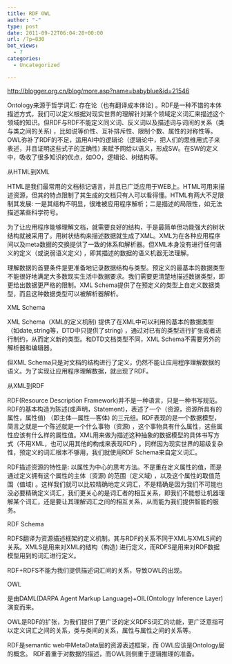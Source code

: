 ```yaml
---
title: RDF OWL
author: "-"
type: post
date: 2011-09-22T06:04:28+00:00
url: /?p=830
bot_views:
  - 7
categories:
  - Uncategorized

---
```

http://blogger.org.cn/blog/more.asp?name=babyblue&id=21546

Ontology来源于哲学词汇: 存在论（也有翻译成本体论) 。RDF是一种不错的本体描述方式，我们可以定义根据对现实世界的理解针对某个领域定义词汇来描述这个领域的知识。但RDF与RDF不能定义同义词、反义词以及描述词与词间的关系（类与类之间的关系) ，比如说等价性、互补排斥性、限制个数、属性的对称性等。OWL弥补了RDF的不足，运用AI中的逻辑论（逻辑论中，把人们的思维用式子来表述，并且证明这些式子的正确性) 来赋予网给以语义，形成SW。在SW的定义中，吸收了很多知识的优点，如OO，逻辑论、树结构等。
  
从HTML到XML

HTML是我们最常用的文档标记语言，并且已广泛应用于WEB上。HTML可用来描述资源，但其的特点限制了其生成的文档只有人可以看得懂。HTML有两大不足限制其发展: 一是其结构不明显，很难被应用程序解析；二是描述的局限性，如无法描述某些科学符号。
      
为了让应用程序能够理解文档，就需要良好的结构，于是最简单但功能强大的树状结构就被采用了。用树状结构来描述数据就生成了XML。XML为在各种应用程序间以及meta数据的交换提供了一致的体系和解析器。但XML本身没有进行任何语义的定义（或说弱语义定义) ，即其描述的数据的语义机器无法理解。
      
理解数据的首要条件是更准备地记录数据结构与类型。预定义的最基本的数据类型不能很好地满足大多数现实生活中数据要求。我们需要更清楚地描述数据类型，即更给出数据更严格的限制。XML Schema提供了在预定义的类型上自定义数据类型，而且这种数据类型可以被解析器解析。

XML Schema

XML Schema（XML的定义机制) 提供了在XML中可以利用的基本的数据类型（如date,string等，DTD中只提供了string) ，通过对已有的类型进行扩张或者进行制约，从而定义新的类型。和DTD文档类型不同，XML Schema不需要另外的解析器和编辑器。
      
但XML Schema只是对文档的结构进行了定义，仍然不能让应用程序理解数据的语义。为了实现让应用程序理解数据，就出现了RDF。

从XML到RDF

RDF(Resource Description Framework)并不是一种语言，只是一种书写规范。RDF的基本构造为陈述(或声明，Statement)，表述了一个（资源，资源所具有的属性，属性值) （即主体—属性—客体) 的三元组。RDF表现的是一个数据模型，简言之就是一个陈述就是一个什么事物（资源) ，这个事物具有什么属性，这些属性应该有什么样的属性值。XML用来做为描述这种抽象的数据模型的具体书写方式（不用XML，也可以用其他的构成来表现RDF) 。同样因为现实世界的超级复杂性，预定义的词汇根本不够用，我们就使用RDF Schema来自定义词汇。
      
RDF描述资源的特性是: 以属性为中心的思考方法。不是重在定义属性的值，而是通过定义拥有这个属性的主体（资源) 的范围（定义域) ，以及这个属性的取值范围（值域) 。这样我们就可以比较精确地定义词汇，不是精确是因为我们不可能也没必要精确定义词汇，我们更关心的是词汇者的相互关系，即我们不能想让机器理解某个词汇，还是要让其理解词汇之间的相互关系，从而能为我们提供智能的服务。

RDF Schema

RDFS翻译为资源描述框架的定义机制。其与RDF的关系不同于XML与XMLS间的关系。XMLS是用来对XML的结构（构造) 进行定义，而RDFS是用来对RDF数据模型用到的词汇进行定义。

RDF+RDFS不能为我们提供描述词汇间的关系，导致OWL的出现。

OWL

是由DAML(DARPA Agent Markup Language)+OIL(Ontology Inference Layer)演变而来。
      
OWL是RDF的扩张，为我们提供了更广泛的定义RDFS词汇的功能，更广泛意指可以定义词汇之间的关系，类与类间的关系，属性与属性之间的关系等。

RDF是semantic web中MetaData层的资源表述框架，而 OWL应该是Ontology层的概念。 RDF着重于对数据的描述，而OWL则侧重于逻辑推理的准备。